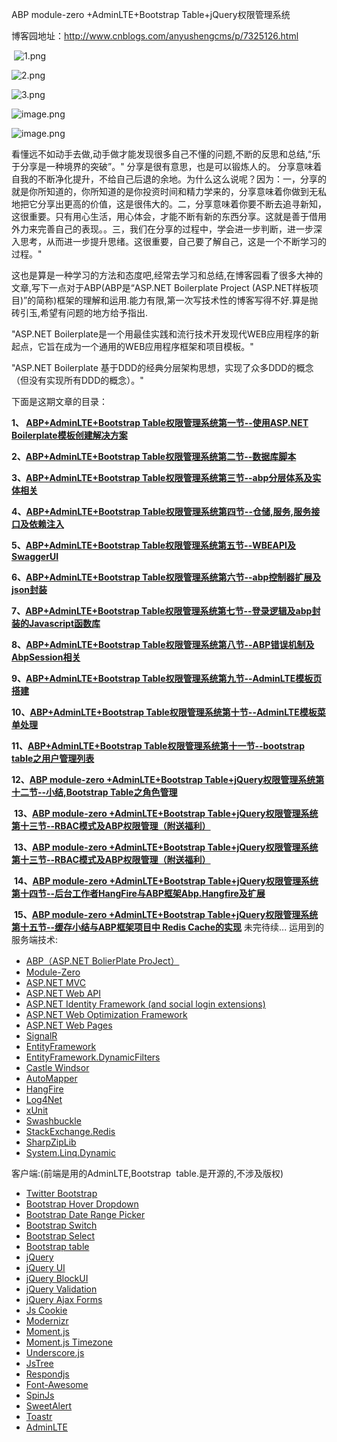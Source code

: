 ABP module-zero +AdminLTE+Bootstrap Table+jQuery权限管理系统

博客园地址：http://www.cnblogs.com/anyushengcms/p/7325126.html


 ![1.png](http://upload-images.jianshu.io/upload_images/6855212-8d191ff98c8946f2.png?imageMogr2/auto-orient/strip%7CimageView2/2/w/1240)


![2.png](http://upload-images.jianshu.io/upload_images/6855212-7a978b6886d1768c.png?imageMogr2/auto-orient/strip%7CimageView2/2/w/1240)

![3.png](http://upload-images.jianshu.io/upload_images/6855212-db94be8a19ad98d6.png?imageMogr2/auto-orient/strip%7CimageView2/2/w/1240)

![image.png](http://upload-images.jianshu.io/upload_images/6855212-9bd286dec4b39722.png?imageMogr2/auto-orient/strip%7CimageView2/2/w/1240)

![image.png](http://upload-images.jianshu.io/upload_images/6855212-3e5b67fa4b0b3364.png?imageMogr2/auto-orient/strip%7CimageView2/2/w/1240)



  看懂远不如动手去做,动手做才能发现很多自己不懂的问题,不断的反思和总结,“乐于分享是一种境界的突破”。" 分享是很有意思，也是可以锻炼人的。 分享意味着自我的不断净化提升，不给自己后退的余地。为什么这么说呢？因为：一，分享的就是你所知道的，你所知道的是你投资时间和精力学来的，分享意味着你做到无私地把它分享出更高的价值，这是很伟大的。二，分享意味着你要不断去追寻新知，这很重要。只有用心生活，用心体会，才能不断有新的东西分享。这就是善于借用外力来完善自己的表现。。三，我们在分享的过程中，学会进一步判断，进一步深入思考，从而进一步提升思绪。这很重要，自己要了解自己，这是一个不断学习的过程。"

   这也是算是一种学习的方法和态度吧,经常去学习和总结,在博客园看了很多大神的文章,写下一点对于ABP(ABP是“ASP.NET Boilerplate Project (ASP.NET样板项目)”的简称)框架的理解和运用.能力有限,第一次写技术性的博客写得不好.算是抛砖引玉,希望有问题的地方给予指出. 

 "ASP.NET Boilerplate是一个用最佳实践和流行技术开发现代WEB应用程序的新起点，它旨在成为一个通用的WEB应用程序框架和项目模板。"

"ASP.NET Boilerplate 基于DDD的经典分层架构思想，实现了众多DDD的概念（但没有实现所有DDD的概念）。"

下面是这期文章的目录：

**1、 [ABP+AdminLTE+Bootstrap Table权限管理系统第一节--使用ASP.NET Boilerplate模板创建解决方案](http://www.jianshu.com/p/9fef959d6c1b)**

**2、[ABP+AdminLTE+Bootstrap Table权限管理系统第二节--数据库脚本](http://www.jianshu.com/p/c7f918a4c513)
[](http://www.cnblogs.com/anyushengcms/p/abp.html)**

**3、[ABP+AdminLTE+Bootstrap Table权限管理系统第三节--abp分层体系及实体相关](http://www.jianshu.com/p/336103fd49d2)**

**4、[ABP+AdminLTE+Bootstrap Table权限管理系统第四节--仓储,服务,服务接口及依赖注入](http://www.jianshu.com/p/514dfc3ae6a2)**

**5、[ABP+AdminLTE+Bootstrap Table权限管理系统第五节--WBEAPI及SwaggerUI](http://www.jianshu.com/p/b7c8047cbee8)**

**6、[ABP+AdminLTE+Bootstrap Table权限管理系统第六节--abp控制器扩展及json封装](http://www.jianshu.com/p/28f5a29da7d7)**

**7、[ABP+AdminLTE+Bootstrap Table权限管理系统第七节--登录逻辑及abp封装的Javascript函数库](http://www.jianshu.com/p/5002300fcdcd)**

**8、[ABP+AdminLTE+Bootstrap Table权限管理系统第八节--ABP错误机制及AbpSession相关](http://www.jianshu.com/p/bb8044a79227)**

**9、[ABP+AdminLTE+Bootstrap Table权限管理系统第九节--AdminLTE模板页搭建](http://www.jianshu.com/p/40a0d71d3dbd)**

**10、[ABP+AdminLTE+Bootstrap Table权限管理系统第十节--AdminLTE模板菜单处理](http://www.jianshu.com/p/2f0f0ac03615)**

**11、[ABP+AdminLTE+Bootstrap Table权限管理系统第十一节--bootstrap table之用户管理列表](http://www.jianshu.com/p/c802eb1948af)**

**12、[ABP module-zero +AdminLTE+Bootstrap Table+jQuery权限管理系统第十二节--小结,Bootstrap Table之角色管理](http://www.jianshu.com/p/9acf68a42313)**

 **13、[ABP module-zero +AdminLTE+Bootstrap Table+jQuery权限管理系统第十三节--RBAC模式及ABP权限管理（附送福利）](http://www.jianshu.com/p/65583d63a187)**

 **13、[ABP module-zero +AdminLTE+Bootstrap Table+jQuery权限管理系统第十三节--RBAC模式及ABP权限管理（附送福利）](http://www.jianshu.com/p/65583d63a187)**

 **14、[ABP module-zero +AdminLTE+Bootstrap Table+jQuery权限管理系统第十四节--后台工作者HangFire与ABP框架Abp.Hangfire及扩展](http://www.jianshu.com/p/ebe390e48479)**

 **15、[ABP module-zero +AdminLTE+Bootstrap Table+jQuery权限管理系统第十五节--缓存小结与ABP框架项目中 Redis Cache的实现](http://www.jianshu.com/p/dae8dd9cc74d)**
未完待续...
运用到的服务端技术:
- [ABP（ASP.NET BolierPlate ProJect）](https://github.com/aspnetboilerplate)
- [Module-Zero](https://github.com/aspnetboilerplate/module-zero)
- [ASP.NET MVC](http://www.asp.net/mvc)
- [ASP.NET Web API](http://www.asp.net/web-api)
- [ASP.NET Identity Framework (and social login extensions)](http://www.asp.net/identity)
- [ASP.NET Web Optimization Framework](http://www.asp.net/mvc/overview/performance/bundling-and-minification)
- [ASP.NET Web Pages](https://docs.microsoft.com/zh-cn/aspnet/web-pages/)
- [SignalR](http://www.asp.net/signalr)
- [EntityFramework](http://www.asp.net/entity-framework)
- [EntityFramework.DynamicFilters](https://github.com/jcachat/EntityFramework.DynamicFilters)
- [Castle Windsor](http://www.castleproject.org/projects/windsor/)
- [AutoMapper](http://automapper.org/)
- [HangFire](http://hangfire.io/)
- [Log4Net](https://logging.apache.org/log4net/)
- [xUnit](https://xunit.github.io/)
- [Swashbuckle](https://github.com/domaindrivendev/Swashbuckle)
- [StackExchange.Redis](https://github.com/StackExchange/StackExchange.Redis)
- [SharpZipLib](http://icsharpcode.github.io/SharpZipLib/)
- [System.Linq.Dynamic](https://github.com/kahanu/System.Linq.Dynamic)

客户端:(前端是用的AdminLTE,Bootstrap  table.是开源的,不涉及版权)
- [Twitter Bootstrap](http://getbootstrap.com/)
- [Bootstrap Hover Dropdown](https://github.com/CWSpear/bootstrap-hover-dropdown)
- [Bootstrap Date Range Picker](https://github.com/dangrossman/bootstrap-daterangepicker)
- [Bootstrap Switch](http://www.bootstrap-switch.org/)
- [Bootstrap Select](http://silviomoreto.github.io/bootstrap-select)
- [Bootstrap table](http://bootstrap-table.wenzhixin.net.cn/)
- [jQuery](http://jquery.com/)
- [jQuery UI](http://jqueryui.com/)
- [jQuery BlockUI](http://malsup.com/jquery/block/)
- [jQuery Validation](http://jqueryvalidation.org/)
- [jQuery Ajax Forms](http://malsup.com/jquery/form/)
- [Js Cookie](https://github.com/js-cookie/js-cookie)
- [Modernizr](http://modernizr.com/)
- [Moment.js](http://momentjs.com/)
- [Moment.js Timezone](http://momentjs.com/timezone/)
- [Underscore.js](http://underscorejs.org/)
- [JsTree](https://www.jstree.com/)
- [Respondjs](https://github.com/scottjehl/Respond)
- [Font-Awesome](http://fontawesome.io/)
- [SpinJs](http://fgnass.github.io/spin.js/)
- [SweetAlert](http://t4t5.github.io/sweetalert/)
- [Toastr](http://codeseven.github.io/toastr/)
- [AdminLTE](https://adminlte.io/themes/AdminLTE/index2.html)




